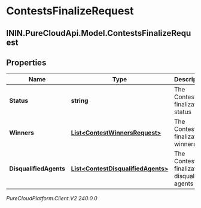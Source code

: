 # ContestsFinalizeRequest

## ININ.PureCloudApi.Model.ContestsFinalizeRequest

## Properties

|Name | Type | Description | Notes|
|------------ | ------------- | ------------- | -------------|
| **Status** | **string** | The Contest finalization status | |
| **Winners** | [**List&lt;ContestWinnersRequest&gt;**](ContestWinnersRequest) | The Contest finalization winners | [optional] |
| **DisqualifiedAgents** | [**List&lt;ContestDisqualifiedAgents&gt;**](ContestDisqualifiedAgents) | The Contest finalization disqualified agents | [optional] |



_PureCloudPlatform.Client.V2 240.0.0_
